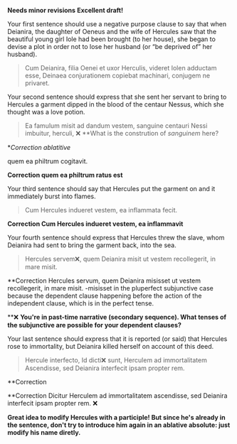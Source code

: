 **Needs minor revisions**
**Excellent draft!**


Your first sentence should use a negative purpose clause to say that when Deianira, the daughter of Oeneus and the wife of Hercules saw that the beautiful young girl Iole had been brought (to her house), she began to devise a plot in order not to lose her husband (or “be deprived of” her husband).

>Cum Deianira, filia Oenei et uxor Herculis, videret Iolen adductam esse, Deinaea conjurationem copiebat machinari, conjugem ne privaret.

Your second sentence should express that she sent her servant to bring to Hercules a garment dipped in the blood of the centaur Nessus, which she thought was a love potion.

>Ea famulum misit ad dandum vestem, 
sanguine centauri Nessi imbuitur, herculi, ❌ **What is the constrution of *sanguinem* here? 

**Correction  ablatitive*


quem ea philtrum cogitavit. 

**Correction quem ea philtrum ratus est**


Your third sentence should say that Hercules put the garment on and it immediately burst into flames.

>Cum Hercules indueret vestem, ea inflammata fecit.

**Correction Cum Hercules indueret vestem, ea inflammavit**


Your fourth sentence should express that Hercules threw the slave, whom Deianira had sent to bring the garment back, into the sea.

>Hercules servem❌, quem Deianira misit ut vestem recollegerit, in mare misit.  

**Correction Hercules servum, quem Deianira misisset ut vestem recollegerit, in mare misit. -misisset in the pluperfect subjunctive case because the dependent clause happening before the action of the independent clause, which is in the perfect tense.

**❌ **You're in past-time narrative (secondary sequence).  What tenses of the subjunctive are possible for your dependent clauses?**

Your last sentence should express that it is reported (or said) that Hercules rose to immortality, but Deianira killed herself on account of this deed.

>Hercule interfecto, Id dicti❌  sunt, Herculem ad immortalitatem Ascendisse, sed Deianira interfecit ipsam propter rem.

**Correction 

**Correction Dicitur Herculem ad immortalitatem ascendisse, sed Deianira interfecit ipsam propter rem. ❌ 

**Great idea to modify Hercules with a participle!  But since he's already in the sentence, don't try to introduce him again in an ablative absolute:  just modify his name diretly.**
